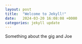 ```yaml
---
layout: post
title:  "Welcome to Jekyll!"
date:   2024-03-20 16:08:08 +0000
categories: jekyll update
---
```


Something about the gig and Joe
